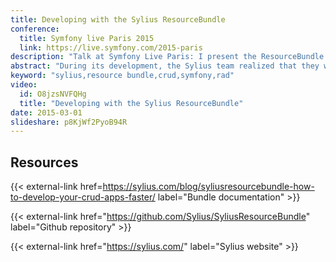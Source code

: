 ```yaml
---
title: Developing with the Sylius ResourceBundle
conference:
  title: Symfony live Paris 2015
  link: https://live.symfony.com/2015-paris
description: "Talk at Symfony Live Paris: I present the ResourceBundle that eases CRUD for Symfony applications."
abstract: "During its development, the Sylius team realized that they were duplicating a lot of code to manage their CRUDs. Not wanting to reinvent Symfony or use an admin generator, they decided to create a simple and flexible bundle: SyliusResourceBundle. I will present how to manage your CRUDs with this bundle by writing the minimum amount of code and, most importantly, without duplicating it! It was designed to support multiple types of drivers (DoctrineORM, PHPCR). Moreover, it allows for the rapid construction of an API thanks to the FOSTRestBundle. I will highlight all the components used by this bundle, such as Doctrine. It facilitates configuration through ResolveDoctrineTargetEntitiesPass and the creation of MappingDriver. It also uses the EventDispatcher: events are raised when an action is executed on a resource. It also brings new FormType or FormExtension like the CollectionExtension, which allows managing your form collections (including JS)."
keyword: "sylius,resource bundle,crud,symfony,rad"
video:
  id: O8jzsNVFQHg
  title: "Developing with the Sylius ResourceBundle"
date: 2015-03-01
slideshare: p8KjWf2PyoB94R
---
```


## Resources

{{< external-link href=https://sylius.com/blog/syliusresourcebundle-how-to-develop-your-crud-apps-faster/ label="Bundle documentation" >}}

{{< external-link href="https://github.com/Sylius/SyliusResourceBundle" label="Github repository" >}}

{{< external-link href="https://sylius.com/" label="Sylius website" >}}
